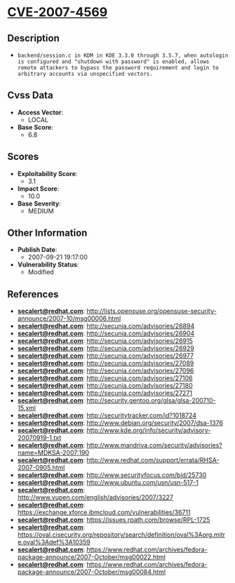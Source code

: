 
# [CVE-2007-4569](http://lists.opensuse.org/opensuse-security-announce/2007-10/msg00006.html)

## Description

- `backend/session.c in KDM in KDE 3.3.0 through 3.5.7, when autologin is configured and "shutdown with password" is enabled, allows remote attackers to bypass the password requirement and login to arbitrary accounts via unspecified vectors.`

## Cvss Data

- **Access Vector**:
  - LOCAL
- **Base Score**:
  - 6.8

## Scores

- **Exploitability Score**:
  - 3.1
- **Impact Score**:
  - 10.0
- **Base Severity**:
  - MEDIUM

## Other Information

- **Publish Date**:
  - 2007-09-21 19:17:00
- **Vulnerability Status**:
  - Modified

## References

- **secalert@redhat.com**: http://lists.opensuse.org/opensuse-security-announce/2007-10/msg00006.html
- **secalert@redhat.com**: http://secunia.com/advisories/26894
- **secalert@redhat.com**: http://secunia.com/advisories/26904
- **secalert@redhat.com**: http://secunia.com/advisories/26915
- **secalert@redhat.com**: http://secunia.com/advisories/26929
- **secalert@redhat.com**: http://secunia.com/advisories/26977
- **secalert@redhat.com**: http://secunia.com/advisories/27089
- **secalert@redhat.com**: http://secunia.com/advisories/27096
- **secalert@redhat.com**: http://secunia.com/advisories/27106
- **secalert@redhat.com**: http://secunia.com/advisories/27180
- **secalert@redhat.com**: http://secunia.com/advisories/27271
- **secalert@redhat.com**: http://security.gentoo.org/glsa/glsa-200710-15.xml
- **secalert@redhat.com**: http://securitytracker.com/id?1018724
- **secalert@redhat.com**: http://www.debian.org/security/2007/dsa-1376
- **secalert@redhat.com**: http://www.kde.org/info/security/advisory-20070919-1.txt
- **secalert@redhat.com**: http://www.mandriva.com/security/advisories?name=MDKSA-2007:190
- **secalert@redhat.com**: http://www.redhat.com/support/errata/RHSA-2007-0905.html
- **secalert@redhat.com**: http://www.securityfocus.com/bid/25730
- **secalert@redhat.com**: http://www.ubuntu.com/usn/usn-517-1
- **secalert@redhat.com**: http://www.vupen.com/english/advisories/2007/3227
- **secalert@redhat.com**: https://exchange.xforce.ibmcloud.com/vulnerabilities/36711
- **secalert@redhat.com**: https://issues.rpath.com/browse/RPL-1725
- **secalert@redhat.com**: https://oval.cisecurity.org/repository/search/definition/oval%3Aorg.mitre.oval%3Adef%3A10359
- **secalert@redhat.com**: https://www.redhat.com/archives/fedora-package-announce/2007-October/msg00022.html
- **secalert@redhat.com**: https://www.redhat.com/archives/fedora-package-announce/2007-October/msg00084.html
